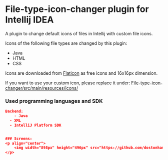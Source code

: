 # File-type-icon-changer plugin for Intellij IDEA

A plugin to change default icons of files in Intellij with custom file icons. 

Icons of the following file types are changed by this plugin:
* Java
* HTML
* CSS

Icons are downloaded from [Flaticon](https://www.flaticon.com/) as free icons and 16x16px dimension.

If you want to use your custom icon, please replace it under: [File-type-icon-changer/src/main/resources/icons/](https://github.com/dostonhamrakulov/File-type-icon-changer/tree/master/src/main/resources/icons)

### Used programming languages and SDK
```json
Backend:
	- Java
  - XML
  - IntelliJ Platform SDK


### Screens:
<p align="center">
	<img width="898px" height="496px" src="https://github.com/dostonhamrakulov/File-type-icon-changer/blob/master/src/main/resources/screenshots/one.png" />
</p>
